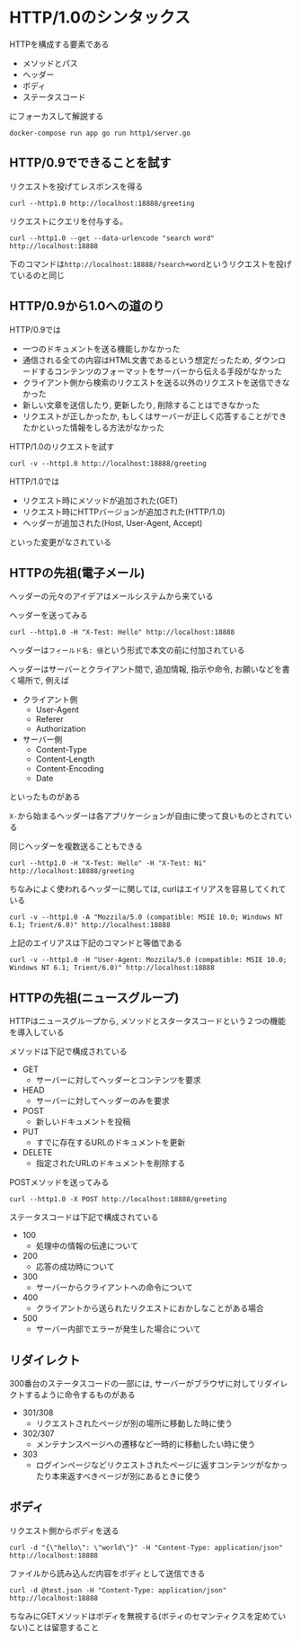 # HTTP/1.0のシンタックス

HTTPを構成する要素である

- メソッドとパス
- ヘッダー
- ボディ
- ステータスコード

にフォーカスして解説する

```
docker-compose run app go run http1/server.go
```

## HTTP/0.9でできることを試す

リクエストを投げてレスポンスを得る

```
curl --http1.0 http://localhost:18888/greeting
```

リクエストにクエリを付与する。

```
curl --http1.0 --get --data-urlencode "search word" http://localhost:18888
```

下のコマンドは`http://localhost:18888/?search+word`というリクエストを投げているのと同じ

## HTTP/0.9から1.0への道のり

HTTP/0.9では

- 一つのドキュメントを送る機能しかなかった
- 通信される全ての内容はHTML文書であるという想定だったため, ダウンロードするコンテンツのフォーマットをサーバーから伝える手段がなかった
- クライアント側から検索のリクエストを送る以外のリクエストを送信できなかった
- 新しい文章を送信したり, 更新したり, 削除することはできなかった
- リクエストが正しかったか, もしくはサーバーが正しく応答することができたかといった情報をしる方法がなかった

HTTP/1.0のリクエストを試す

```
curl -v --http1.0 http://localhost:18888/greeting
```

HTTP/1.0では

- リクエスト時にメソッドが追加された(GET)
- リクエスト時にHTTPバージョンが追加された(HTTP/1.0)
- ヘッダーが追加された(Host, User-Agent, Accept)

といった変更がなされている

## HTTPの先祖(電子メール)

ヘッダーの元々のアイデアはメールシステムから来ている

ヘッダーを送ってみる

```
curl --http1.0 -H "X-Test: Hello" http://localhost:18888
```

ヘッダーは`フィールド名: 値`という形式で本文の前に付加されている

ヘッダーはサーバーとクライアント間で, 追加情報, 指示や命令, お願いなどを書く場所で, 例えば

- クライアント側
  - User-Agent
  - Referer
  - Authorization
- サーバー側
  - Content-Type
  - Content-Length
  - Content-Encoding
  - Date

といったものがある

`X-`から始まるヘッダーは各アプリケーションが自由に使って良いものとされている

同じヘッダーを複数送ることもできる

```
curl --http1.0 -H "X-Test: Hello" -H "X-Test: Ni" http://localhost:18888/greeting
```

ちなみによく使われるヘッダーに関しては, curlはエイリアスを容易してくれている

```
curl -v --http1.0 -A "Mozzila/5.0 (compatible: MSIE 10.0; Windows NT 6.1; Trient/6.0)" http://localhost:18888
```

上記のエイリアスは下記のコマンドと等価である

```
curl -v --http1.0 -H "User-Agent: Mozzila/5.0 (compatible: MSIE 10.0; Windows NT 6.1; Trient/6.0)" http://localhost:18888
```

## HTTPの先祖(ニュースグループ)

HTTPはニュースグループから, メソッドとスタータスコードという２つの機能を導入している

メソッドは下記で構成されている

- GET
  - サーバーに対してヘッダーとコンテンツを要求
- HEAD
  - サーバーに対してヘッダーのみを要求
- POST
  - 新しいドキュメントを投稿
- PUT
  - すでに存在するURLのドキュメントを更新
- DELETE
  - 指定されたURLのドキュメントを削除する

POSTメソッドを送ってみる

```
curl --http1.0 -X POST http://localhost:18888/greeting
```

ステータスコードは下記で構成されている

- 100
  - 処理中の情報の伝達について
- 200
  - 応答の成功時について
- 300
  - サーバーからクライアントへの命令について
- 400
  - クライアントから送られたリクエストにおかしなことがある場合
- 500
  - サーバー内部でエラーが発生した場合について

## リダイレクト

300番台のステータスコードの一部には, サーバーがブラウザに対してリダイレクトするように命令するものがある

- 301/308
  - リクエストされたページが別の場所に移動した時に使う
- 302/307
  - メンテナンスページヘの遷移など一時的に移動したい時に使う
- 303
  - ログインページなどリクエストされたページに返すコンテンツがなかったり本来返すべきページが別にあるときに使う

## ボディ

リクエスト側からボディを送る

```
curl -d "{\"hello\": \"world\"}" -H "Content-Type: application/json" http://localhost:18888
```

ファイルから読み込んだ内容をボディとして送信できる

```
curl -d @test.json -H "Content-Type: application/json" http://localhost:18888
```

ちなみにGETメソッドはボディを無視する(ボティのセマンティクスを定めていない)ことは留意すること
